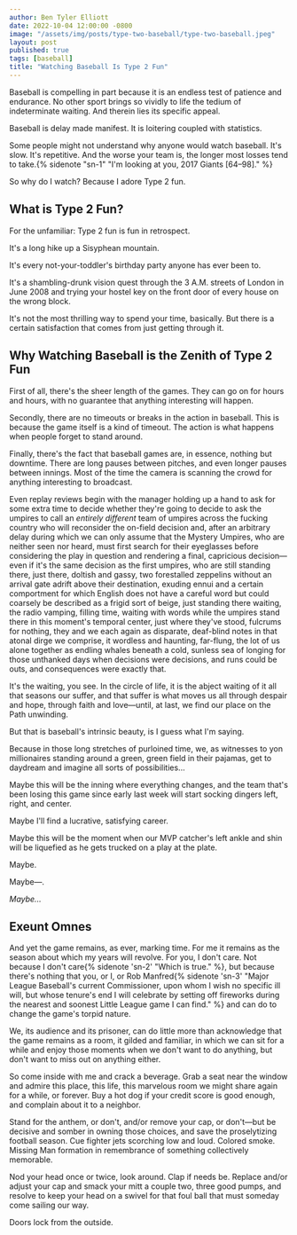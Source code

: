 ```yaml
---
author: Ben Tyler Elliott
date: 2022-10-04 12:00:00 -0800
image: "/assets/img/posts/type-two-baseball/type-two-baseball.jpeg"
layout: post
published: true
tags: [baseball]
title: "Watching Baseball Is Type 2 Fun"
---
```


Baseball is compelling in part because it is an endless test of patience and endurance. No other sport brings so vividly to life the tedium of indeterminate waiting. And therein lies its specific appeal.

<!--more-->

Baseball is delay made manifest. It is loitering coupled with statistics.

Some people might not understand why anyone would watch baseball. It's slow. It's repetitive. And the worse your team is, the longer most losses tend to take.{% sidenote "sn-1" "I'm looking at you, 2017 Giants [64–98]." %}

So why do I watch? Because I adore Type 2 fun.

## What is Type 2 Fun?

For the unfamiliar: Type 2 fun is fun in retrospect.

It's a long hike up a Sisyphean mountain.

It's every not-your-toddler's birthday party anyone has ever been to.

It's a shambling-drunk vision quest through the 3 A.M. streets of London in June 2008 and trying your hostel key on the front door of every house on the wrong block.

It's not the most thrilling way to spend your time, basically. But there is a certain satisfaction that comes from just getting through it.

## Why Watching Baseball is the Zenith of Type 2 Fun

First of all, there's the sheer length of the games. They can go on for hours and hours, with no guarantee that anything interesting will happen.

Secondly, there are no timeouts or breaks in the action in baseball. This is because the game itself is a kind of timeout. The action is what happens when people forget to stand around.

Finally, there's the fact that baseball games are, in essence, nothing but downtime. There are long pauses between pitches, and even longer pauses between innings. Most of the time the camera is scanning the crowd for anything interesting to broadcast.

Even replay reviews begin with the manager holding up a hand to ask for some extra time to decide whether they're going to decide to ask the umpires to call an *entirely different* team of umpires across the fucking country who will reconsider the on-field decision and, after an arbitrary delay during which we can only assume that the Mystery Umpires, who are neither seen nor heard, must first search for their eyeglasses before considering the play in question and rendering a final, capricious decision—even if it's the same decision as the first umpires, who are still standing there, just there, doltish and gassy, two forestalled zeppelins without an arrival gate adrift above their destination, exuding ennui and a certain comportment for which English does not have a careful word but could coarsely be described as a frigid sort of beige, just standing there waiting, the radio vamping, filling time, waiting with words while the umpires stand there in this moment's temporal center, just where they've stood, fulcrums for nothing, they and we each again as disparate, deaf-blind notes in that atonal dirge we comprise, it wordless and haunting, far-flung, the lot of us alone together as endling whales beneath a cold, sunless sea of longing for those unthanked days when decisions were decisions, and runs could be outs, and consequences were exactly that.

It's the waiting, you see. In the circle of life, it is the abject waiting of it all that seasons our suffer, and that suffer is what moves us all through despair and hope, through faith and love—until, at last, we find our place on the Path unwinding.

But that is baseball's intrinsic beauty, is I guess what I'm saying.

Because in those long stretches of purloined time, we, as witnesses to yon millionaires standing around a green, green field in their pajamas, get to daydream and imagine all sorts of possibilities...

Maybe this will be the inning where everything changes, and the team that's been losing this game since early last week will  start socking dingers left, right, and center.

Maybe I'll find a lucrative, satisfying career.

Maybe this will be the moment when our MVP catcher's left ankle and shin will be liquefied as he gets trucked on a play at the plate.

Maybe.

Maybe—.

*Maybe...*

## Exeunt Omnes

And yet the game remains, as ever, marking time. For me it remains as the season about which my years will revolve. For you, I don't care. Not because I don't care{% sidenote 'sn-2' "Which is true." %}, but because there's nothing that you, or I, or Rob Manfred{% sidenote 'sn-3' "Major League Baseball's current Commissioner, upon whom I wish no specific ill will, but whose tenure's end I will celebrate by setting off fireworks during the nearest and soonest Little League game I can find." %} and can do to change the game's torpid nature.

We, its audience and its prisoner, can do little more than acknowledge that the game remains as a room, it gilded and familiar, in which we can sit for a while and enjoy those moments when we don't want to do anything, but don't want to miss out on anything either.

So come inside with me and crack a beverage. Grab a seat near the window and admire this place, this life, this marvelous room we might share again for a while, or forever. Buy a hot dog if your credit score is good enough, and complain about it to a neighbor.

Stand for the anthem, or don't, and/or remove your cap, or don't—but be decisive and somber in owning those choices, and save the proselytizing football season. Cue fighter jets scorching low and loud. Colored smoke. Missing Man formation in remembrance of something collectively memorable.

Nod your head once or twice, look around. Clap if needs be. Replace and/or adjust your cap and smack your mitt a couple two, three good pumps, and resolve to keep your head on a swivel for that foul ball that must someday come sailing our way.

Doors lock from the outside.
